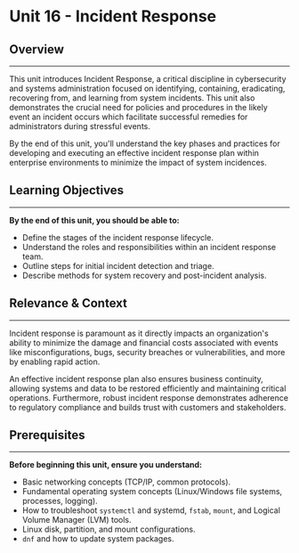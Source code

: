 # Unit 16 - Incident Response

## Overview

---

This unit introduces Incident Response, a critical discipline in cybersecurity and systems administration focused on identifying,
containing, eradicating, recovering from, and learning from system incidents. This unit also demonstrates the crucial need for
policies and procedures in the likely event an incident occurs which facilitate successful remedies for administrators during
stressful events.

By the end of this unit, you'll understand the key phases and practices for developing and executing an effective incident
response plan within enterprise environments to minimize the impact of system incidences.

## Learning Objectives

---

**By the end of this unit, you should be able to:**

- Define the stages of the incident response lifecycle.
- Understand the roles and responsibilities within an incident response team.
- Outline steps for initial incident detection and triage.
- Describe methods for system recovery and post-incident analysis.

## Relevance & Context

---

Incident response is paramount as it directly impacts an organization's ability to minimize the damage and financial costs associated
with events like misconfigurations, bugs, security breaches or vulnerabilities, and more by enabling rapid action.

An effective incident response plan also ensures business continuity, allowing systems and data to be restored efficiently and maintaining
critical operations. Furthermore, robust incident response demonstrates adherence to regulatory compliance and builds trust with customers and stakeholders.

## Prerequisites

---

**Before beginning this unit, ensure you understand:**

- Basic networking concepts (TCP/IP, common protocols).
- Fundamental operating system concepts (Linux/Windows file systems, processes, logging).
- How to troubleshoot `systemctl` and systemd, `fstab`, `mount`, and Logical Volume Manager (LVM) tools.
- Linux disk, partition, and mount configurations.
- `dnf` and how to update system packages.
